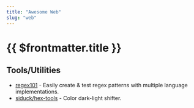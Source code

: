 ```yaml
---
title: "Awesome Web"
slug: "web"
---
```


# {{ $frontmatter.title }}

## Tools/Utilities

* [regex101](https://regex101.com) - Easily create & test regex patterns with multiple language implementations.
* [siduck/hex-tools](https://siduck.github.io/hex-tools) - Color dark-light shifter.
